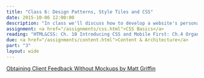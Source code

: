 ```yaml
---
title: "Class 6: Design Patterns, Style Tiles and CSS"
date: 2015-10-06 12:00:00
description: "In class we'll discuss how to develop a website's personality through design patterns and style tiles.  In class, we'll use TypeCast, a tool to help choose typographic styles for the web.  We'll also learn to use Sketch, a vector-based design tool.  Finally, we'll begin discussing CSS."
assignment: <a href="/assignments/css.html">CSS Basics</a>
reading: "HTML&CSS: Ch. 10 Introducing CSS and Mobile First: Ch.4 Organization, Ch. 5 Actions, Ch. 6 Inputs and Responsive Comping: Obtaining Client Feedback Without Mockups by Matt Griffin"
due: <a href="/assignments/content.html">Content & Architecture</a>
part: "3"
layout: wide
---
```


[Obtaining Client Feedback Without Mockups by Matt Griffin](http://alistapart.com/article/responsive-comping-obtaining-signoff-with-mockups)
